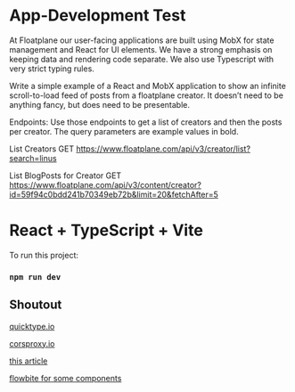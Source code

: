 # App-Development Test
At Floatplane our user-facing applications are built using MobX for state management and React for UI elements. We have a strong emphasis on keeping data and rendering code separate. We also use Typescript with very strict typing rules.

Write a simple example of a React and MobX application to show an infinite scroll-to-load feed of posts from a floatplane creator. It doesn’t need to be anything fancy, but does need to be presentable.

Endpoints: Use those endpoints to get a list of creators and then the posts per creator. The query parameters are example values in bold.

List Creators GET https://www.floatplane.com/api/v3/creator/list?search=linus

List BlogPosts for Creator GET https://www.floatplane.com/api/v3/content/creator?id=59f94c0bdd241b70349eb72b&limit=20&fetchAfter=5

# React + TypeScript + Vite

To run this project:

### `npm run dev`


## Shoutout

[quicktype.io](https://quicktype.io/typescript)

[corsproxy.io](https://corsproxy.io/)

[this article](https://iconof.com/best-practices-for-mobx-with-react/)

[flowbite for some components](https://flowbite.com/)
